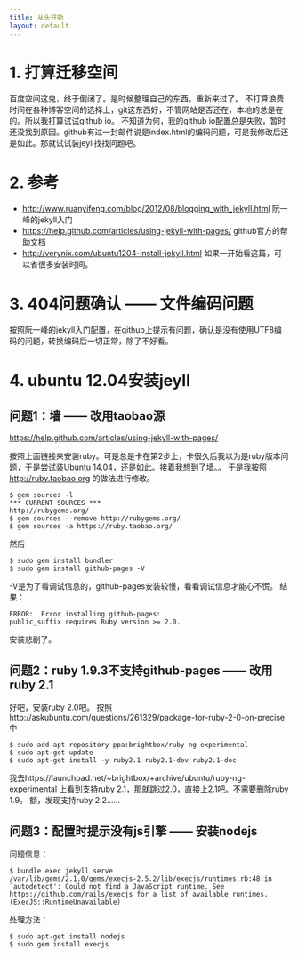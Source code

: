 ```yaml
---
title: 从头开始
layout: default
---
```


# 1. 打算迁移空间
百度空间这鬼，终于倒闭了。是时候整理自己的东西，重新来过了。
不打算浪费时间在各种博客空间的选择上，git这东西好，不管网站是否还在，本地的总是在的。所以我打算试试github io。
不知道为何，我的github io配置总是失败，暂时还没找到原因。github有过一封邮件说是index.html的编码问题，可是我修改后还是如此。那就试试装jeyll找找问题吧。

# 2. 参考
* http://www.ruanyifeng.com/blog/2012/08/blogging_with_jekyll.html 阮一峰的jekyll入门
* https://help.github.com/articles/using-jekyll-with-pages/ github官方的帮助文档
* http://verynix.com/ubuntu1204-install-jekyll.html 如果一开始看这篇，可以省很多安装时间。

# 3. 404问题确认 —— 文件编码问题
按照阮一峰的jekyll入门配置，在github上提示有问题，确认是没有使用UTF8编码的问题，转换编码后一切正常，除了不好看。

# 4. ubuntu 12.04安装jeyll

## 问题1：墙 —— 改用taobao源
https://help.github.com/articles/using-jekyll-with-pages/

按照上面链接来安装ruby。可是总是卡在第2步上，卡很久后我以为是ruby版本问题，于是尝试装Ubuntu 14.04，还是如此。接着我想到了墙。。
于是我按照 http://ruby.taobao.org 的做法进行修改。

```shell
$ gem sources -l
*** CURRENT SOURCES ***
http://rubygems.org/
$ gem sources --remove http://rubygems.org/
$ gem sources -a https://ruby.taobao.org/
```

然后

```shell
$ sudo gem install bundler
$ sudo gem install github-pages -V
```

-V是为了看调试信息的，github-pages安装较慢，看看调试信息才能心不慌。
结果：

```shell
ERROR:  Error installing github-pages:
public_suffix requires Ruby version >= 2.0.
```

安装悲剧了。

## 问题2：ruby 1.9.3不支持github-pages —— 改用ruby 2.1

好吧，安装ruby 2.0吧。
按照http://askubuntu.com/questions/261329/package-for-ruby-2-0-on-precise 中

```shell
$ sudo add-apt-repository ppa:brightbox/ruby-ng-experimental
$ sudo apt-get update
$ sudo apt-get install -y ruby2.1 ruby2.1-dev ruby2.1-doc
```

我去https://launchpad.net/~brightbox/+archive/ubuntu/ruby-ng-experimental 上看到支持ruby 2.1，那就跳过2.0，直接上2.1吧。不需要删除ruby 1.9。
额，发现支持ruby 2.2……

## 问题3：配置时提示没有js引擎 —— 安装nodejs
问题信息：

```shell
$ bundle exec jekyll serve
/var/lib/gems/2.1.0/gems/execjs-2.5.2/lib/execjs/runtimes.rb:48:in `autodetect': Could not find a JavaScript runtime. See https://github.com/rails/execjs for a list of available runtimes. (ExecJS::RuntimeUnavailable)
```

处理方法：

```shell
$ sudo apt-get install nodejs
$ sudo gem install execjs
```